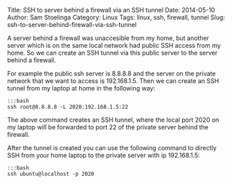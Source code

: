 Title: SSH to server behind a firewall via an SSH tunnel
Date: 2014-05-10
Author: Sam Stoelinga
Category: Linux
Tags: linux, ssh, firewall, tunnel
Slug: ssh-to-server-behind-firewall-via-ssh-tunnel

A server behind a firewall was unaccesible from my home,
but another server which is on the same local network had
public SSH access from my home. So we can create an SSH tunnel
via this public server to the server behind a firewall.

For example the public ssh server is 8.8.8.8 and the
server on the private network that we want to access is 192.168.1.5. Then we
can create an SSH tunnel from my laptop at home in the
following way:

    :::bash
    ssh root@8.8.8.8 -L 2020:192.168.1.5:22

The above command creates an SSH tunnel, where the
local port 2020 on my laptop will be forwarded to port
22 of the private server behind the firewall.

After the tunnel is created  you can use the following command
to directly SSH from your home laptop to the private server
with ip 192.168.1.5:

    :::bash
    ssh ubuntu@localhost -p 2020
